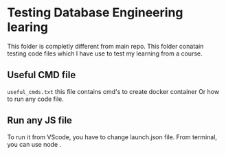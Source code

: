 # Testing Database Engineering learing

This folder is completly different from main repo. This folder conatain testing code files which I have use to test my learning from a course.

## Useful CMD file

`useful_cmds.txt` this file contains cmd's to create docker container Or how to run any code file.

## Run any JS file
To run it from VScode, you have to change launch.json file.
From terminal, you can use node <filename>.